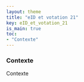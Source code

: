 ```yaml
---
layout: theme
title: "eID et votation 21"
key: eID_et_votation_21
is_main: true
toc:
- "Contexte"
---
```


### Contexte
Contexte
